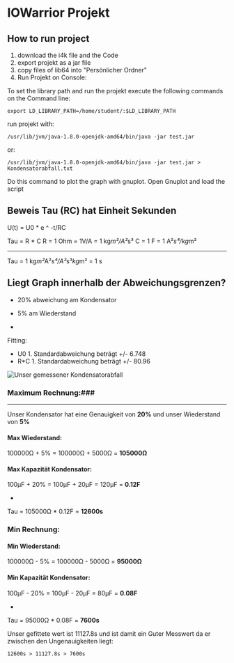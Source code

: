 
# IOWarrior Projekt

## How to run project

1. download the i4k file and the Code
2. export projekt as a jar file
3. copy files of lib64 into "Persönlicher Ordner"
4. Run Projekt on Console:

To set the library path and run the projekt execute the following commands on the Command line:

```
export LD_LIBRARY_PATH=/home/student/:$LD_LIBRARY_PATH
```

run projekt with:

```
/usr/lib/jvm/java-1.8.0-openjdk-amd64/bin/java -jar test.jar
```

or:

```
/usr/lib/jvm/java-1.8.0-openjdk-amd64/bin/java -jar test.jar > Kondensatorabfall.txt
```

Do this command to plot the graph with gnuplot.
Open Gnuplot and load the script


## Beweis Tau (RC) hat Einheit Sekunden

U(t) = U0 * e ^ -t/RC

Tau = R * C
R = 1 Ohm = 1V/A = 1 kg*m²/A²*s³
C = 1 F = 1 A²*s⁴/kg*m²

---
Tau = 1 kg*m²*A²*s⁴/A²*s³*kg*m² = 1 s


## Liegt Graph innerhalb der Abweichungsgrenzen?

- 20% abweichung am Kondensator
- 5% am Wiederstand

-
Fitting:

- U0 1. Standardabweichung beträgt +/- 6.748
- R*C 1. Standardabweichung beträgt +/- 80.96

![Unser gemessener Kondensatorabfall](www.github.com/hannesharnisch/IOWarriorInfo/blob/master/Kondensatorabfall.png)
### Maximum Rechnung:###
---
Unser Kondensator hat eine Genauigkeit von **20%** und unser Wiederstand von **5%**

#### Max Wiederstand:
 
100000Ω + 5% = 100000Ω + 5000Ω = **105000Ω**

#### Max Kapazität Kondensator:

100µF + 20% = 100µF + 20µF = 120µF = **0.12F**

-
Tau = 105000Ω * 0.12F = **12600s**

### Min Rechnung:

#### Min Wiederstand: 

100000Ω - 5% = 100000Ω - 5000Ω = **95000Ω**

#### Min Kapazität Kondensator:

100µF - 20% = 100µF - 20µF = 80µF = **0.08F**

-
Tau = 95000Ω * 0.08F = **7600s**

Unser gefittete wert ist 11127.8s und ist damit ein Guter Messwert da er zwischen den Ungenauigkeiten liegt:

```
12600s > 11127.8s > 7600s
```

